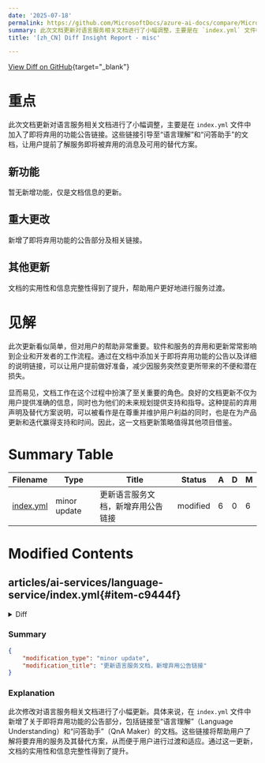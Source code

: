 ```yaml
---
date: '2025-07-18'
permalink: https://github.com/MicrosoftDocs/azure-ai-docs/compare/MicrosoftDocs:db33d34...MicrosoftDocs:d29c020
summary: 此次文档更新对语言服务相关文档进行了小幅调整，主要是在 `index.yml` 文件中加入了即将弃用的功能公告链接。这些链接提供了关于“语言理解”和“问答助手”的文档，以便用户提前了解即将被弃用的服务及替代方案。尽管没有新增功能，但文档的信息完整性和实用性得到了提升，帮助用户更好地进行服务过渡。这一更新对于用户来说非常重要，有助于减少因服务变更带来的不便和潜在损失，同时也支持用户的未来规划。整体来看，这一文档更新策略值得其他项目借鉴。
title: '[zh_CN] Diff Insight Report - misc'

---
```


[View Diff on GitHub](https://github.com/MicrosoftDocs/azure-ai-docs/compare/MicrosoftDocs:db33d34...MicrosoftDocs:d29c020){target="_blank"}

# 重点
此次文档更新对语言服务相关文档进行了小幅调整，主要是在 `index.yml` 文件中加入了即将弃用的功能公告链接。这些链接引导至“语言理解”和“问答助手”的文档，让用户提前了解服务即将被弃用的消息及可用的替代方案。

## 新功能
暂无新增功能，仅是文档信息的更新。

## 重大更改
新增了即将弃用功能的公告部分及相关链接。

## 其他更新
文档的实用性和信息完整性得到了提升，帮助用户更好地进行服务过渡。

# 见解
此次更新看似简单，但对用户的帮助非常重要。软件和服务的弃用和更新常常影响到企业和开发者的工作流程。通过在文档中添加关于即将弃用功能的公告以及详细的说明链接，可以让用户提前做好准备，减少因服务突然变更所带来的不便和潜在损失。

显而易见，文档工作在这个过程中扮演了至关重要的角色。良好的文档更新不仅为用户提供准确的信息，同时也为他们的未来规划提供支持和指导。这种提前的弃用声明及替代方案说明，可以被看作是在尊重并维护用户利益的同时，也是在为产品更新和迭代赢得支持和时间。因此，这一文档更新策略值得其他项目借鉴。

# Summary Table
|  Filename  | Type |    Title    | Status | A  | D  | M  |
|------------|------|-------------|--------|----|----|----|
| [index.yml](#item-c9444f) | minor update | 更新语言服务文档，新增弃用公告链接 | modified | 6 | 0 | 6 | 


# Modified Contents
## articles/ai-services/language-service/index.yml{#item-c9444f}

<details>
<summary>Diff</summary>
````diff
@@ -106,3 +106,9 @@ additionalContent:
         links:
         - text: Support and help
           url: ../cognitive-services-support-options.md?context=/azure/ai-services/speech-service/context/context
+      - title: Announced for Deprecation
+        links:
+        - text: Language Understanding
+          url: ../luis/index.yml
+        - text: QnA Maker
+          url: ../qnamaker/index.yml
````
</details>

### Summary

```json
{
    "modification_type": "minor update",
    "modification_title": "更新语言服务文档，新增弃用公告链接"
}
```

### Explanation
此次修改对语言服务相关文档进行了小幅更新。具体来说，在 `index.yml` 文件中新增了关于即将弃用功能的公告部分，包括链接至“语言理解”（Language Understanding）和“问答助手”（QnA Maker）的文档。这些链接将帮助用户了解将要弃用的服务及其替代方案，从而便于用户进行过渡和适应。通过这一更新，文档的实用性和信息完整性得到了提升。


